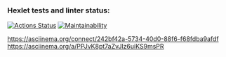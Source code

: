 ### Hexlet tests and linter status:
[![Actions Status](https://github.com/AndreevDan93/java-project-lvl1/workflows/hexlet-check/badge.svg)](https://github.com/AndreevDan93/java-project-lvl1/actions)
[![Maintainability](https://api.codeclimate.com/v1/badges/bfbe241c55d178206802/maintainability)](https://codeclimate.com/github/AndreevDan93/java-project-lvl1/maintainability)

https://asciinema.org/connect/242bf42a-5734-40d0-88f6-f68fdba9afdf
https://asciinema.org/a/PPJvK8pt7aZvJlz6uiKS9msPR
